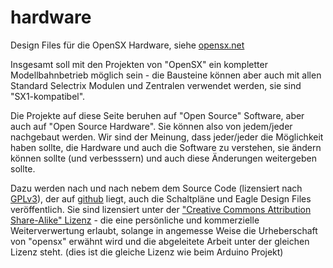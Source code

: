 # hardware
Design Files für die OpenSX Hardware, siehe <a href="http://opensx.net"> opensx.net </a>

Insgesamt soll mit den Projekten von "OpenSX" ein kompletter Modellbahnbetrieb möglich 
sein - die Bausteine können aber auch mit allen Standard Selectrix Modulen und Zentralen 
verwendet werden, sie sind "SX1-kompatibel".

Die Projekte auf diese Seite beruhen auf "Open Source" Software, aber auch auf 
"Open Source Hardware". Sie können also von jedem/jeder nachgebaut werden. 
Wir sind der Meinung, dass jeder/jeder die Möglichkeit haben sollte, die Hardware und 
auch die Software zu verstehen, sie ändern können sollte (und verbesssern) und auch 
diese Änderungen weitergeben sollte.

Dazu werden nach und nach nebem dem Source Code (lizensiert nach <a href="http://www.gnu.org/licenses/gpl-3.0.de.html">GPLv3</a>), 
der auf <a href="https://github.com/opensx">github</a> liegt, auch die Schaltpläne und 
Eagle Design Files veröffentlich. Sie sind lizensiert unter der 
<a href="https://creativecommons.org/licenses/by/3.0/de">"Creative Commons Attribution Share-Alike" Lizenz</a> - 
die eine persönliche und kommerzielle Weiterverwertung erlaubt, solange in angemesse Weise
die Urheberschaft von "opensx" erwähnt wird und die abgeleitete Arbeit unter der gleichen 
Lizenz steht. (dies ist die gleiche Lizenz wie beim Arduino Projekt)


